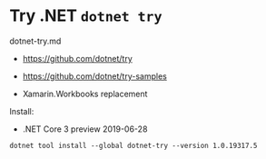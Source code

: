 # Try .NET `dotnet try`

dotnet-try.md

*   https://github.com/dotnet/try

*   https://github.com/dotnet/try-samples


*   Xamarin.Workbooks replacement

Install:

*   .NET Core 3 preview 2019-06-28

```
dotnet tool install --global dotnet-try --version 1.0.19317.5
```

